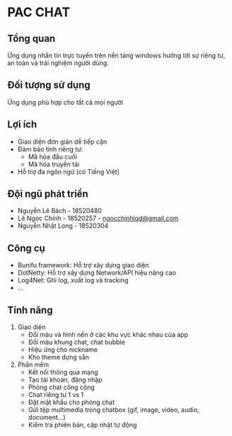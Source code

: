 # PAC CHAT #

## Tổng quan ##

Ứng dụng nhắn tin trực tuyến trên nền tảng windows hướng tới sự riêng tư, an toàn và trải nghiệm người dùng.

## Đối tượng sử dụng ##
Ứng dụng phù hợp cho tất cả mọi người

## Lợi ích ##
- Giao diện đơn giản dễ tiếp cận
- Đảm bảo tính riêng tư:
	- Mã hóa đầu cuối
	- Mã hóa truyền tải
- Hỗ trợ đa ngôn ngữ (có Tiếng Việt)


## Đội ngũ phát triển ##
- Nguyễn Lê Bách - 18520480
- Lê Ngọc Chính - 18520257 - ngocchinhlqd@gmail.com
- Nguyễn Nhật Long - 18520304

## Công cụ ##
- Bunifu framework: Hỗ trợ xây dựng giao diện
- DotNetty: Hỗ trợ xây dựng Network/API hiệu năng cao
- Log4Net: Ghi log, xuất log và tracking
- ...

## Tính năng ##
1. Giao diện
	- Đổi màu và hình nền ở các khu vực khác nhau của app
	- Đổi màu khung chat, chat bubble
	- Hiệu ứng cho nickname
	- Kho theme dựng sẵn
2. Phần mềm
	- Kết nối thông qua mạng
	- Tạo tài khoản, đăng nhập
	- Phòng chat công cộng
	- Chat riêng tư 1 vs 1
	- Đặt mật khẩu cho phòng chat
	- Gửi tệp multimedia trong chatbox (gif, image, video, audio, document...)
	- Kiểm tra phiên bản, cập nhật tự động
